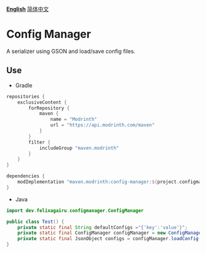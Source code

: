 **[English](/README.md)** [简体中文](README-zh_cn.md)
# Config Manager
A serializer using GSON and load/save config files.

## Use
- Gradle
```groovy
repositories {
    exclusiveContent {
        forRepository {
            maven {
                name = "Modrinth"
                url = "https://api.modrinth.com/maven"
            }
        }
        filter {
            includeGroup "maven.modrinth"
        }
    }
}

dependencies {
    modImplementation "maven.modrinth:config-manager:${project.configmanager_version}"
}
```
- Java
```java
import dev.felixagairu.configmanager.ConfigManager

public class Test() {
	private static final String defaultConfigs ="{'key':'value'}";
    private static final ConfigManager configManager = new ConfigManager("modid.json", defaultConfigs);
    private static final JsonObject configs = configManager.loadConfig();
}
```



